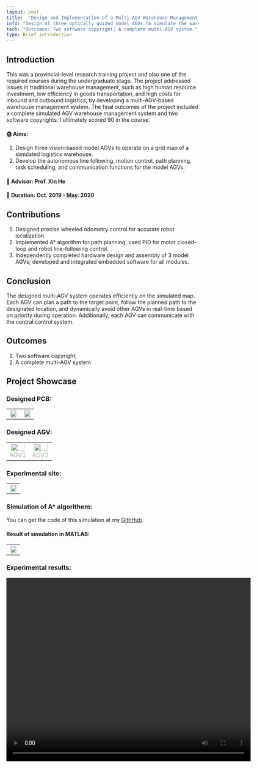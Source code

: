```yaml
---
layout: post
title:  "Design and Implementation of a Multi-AGV Warehouse Management System"
info: "Design of three optically guided model AGVs to simulate the warehouse management scheduling process."
tech: "Outcomes: Two software copyright; A complete multi-AGV system."
type: Brief introduction
---
```


## Introduction

This was a provincial-level research training project and also one of the required courses during the undergraduate stage. The project addressed issues in traditional warehouse management, such as high human resource investment, low efficiency in goods transportation, and high costs for inbound and outbound logistics, by developing a multi-AGV-based warehouse management system. The final outcomes of the project included a complete simulated AGV warehouse management system and two software copyrights. I ultimately scored 90 in the course.

#### &#127774; Aims: 

1. Design three vision-based model AGVs to operate on a grid map of a simulated logistics warehouse.
2. Develop the autonomous line following, motion control, path planning, task scheduling, and communication functions for the model AGVs.


#### &#128221; Advisor: Prof. Xin He 

#### &#128197; Duration: Oct. 2019 - May. 2020

## Contributions

1. Designed precise wheeled odometry control for accurate robot localization.
2. Implemented A* algorithm for path planning; used PID for motor closed-loop and robot line-following control.
3. Independently completed hardware design and assembly of 3 model AGVs; developed and integrated embedded software for all modules.


## Conclusion

The designed multi-AGV system operates efficiently on the simulated map. Each AGV can plan a path to the target point, follow the planned path to the designated location, and dynamically avoid other AGVs in real-time based on priority during operation. Additionally, each AGV can communicate with the central control system.

## Outcomes
 
1. Two software copyright; 
2. A complete multi-AGV system

## Project Showcase


### Designed PCB:

<table rules="none" align="center">
	<tr>
		<td>
			<center>
				<img src="https://effun.xyz/assets/img/20191001/微信图片_20240906151355.jpg" width="90%" />
				<br/>
				<font color="AAAAAA"></font>
			</center>
		</td>
		<td>
			<center>
				<img src="https://effun.xyz/assets/img/20191001/微信图片_20240906151354.jpg" width="90%" />
				<br/>
				<font color="AAAAAA"></font>
			</center>
		</td>
	</tr>
</table>

### Designed AGV:

<table rules="none" align="center">
	<tr>
		<td>
			<center>
				<img src="https://effun.xyz/assets/img/20191001/微信图片_202409061520531.jpg" width="90%" />
				<br/>
				<font color="AAAAAA">AGV1</font>
			</center>
		</td>
		<td>
			<center>
				<img src="https://effun.xyz/assets/img/20191001/微信图片_20240906152128.jpg" width="90%" />
				<br/>
				<font color="AAAAAA">AGV2</font>
			</center>
		</td>
	</tr>
</table>

### Experimental site:

<table rules="none" align="center">
	<tr>
		<td>
			<center>
				<img src="https://effun.xyz/assets/img/20191001/多AGV.jpg" width="90%" />
				<br/>
				<font color="AAAAAA"></font>
			</center>
		</td>
	</tr>
</table>

### Simulation of A* algorithem:

You can get the code of this simulation at my [GithHub](https://github.com/Effun-141/Simulaion-of-A-star-algorithm). 

#### Result of simulation in MATLAB:

<table rules="none" align="center">
	<tr>
		<td>
			<center>
				<img src="https://effun.xyz/assets/img/20191001/un1titled.jpg" width="90%" />
				<br/>
				<font color="AAAAAA"></font>
			</center>
		</td>
	</tr>
</table>


### Experimental results:

<video width="640" height="480" controls>
    
    <source src="https://effun.xyz/assets/img/20191001/多AGV.mp4" type="video/mp4">

</video>



